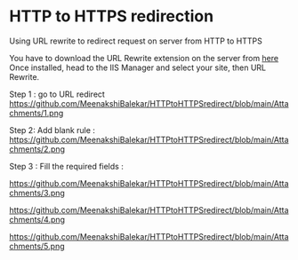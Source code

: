 # HTTP to HTTPS redirection
Using URL rewrite to redirect request on server from HTTP to HTTPS 

You have to download the URL Rewrite extension on the server from [here](https://www.iis.net/downloads/microsoft/url-rewrite)
Once installed, head to the IIS Manager and select your site, then URL Rewrite.

Step 1 :
go to URL redirect 
https://github.com/MeenakshiBalekar/HTTPtoHTTPSredirect/blob/main/Attachments/1.png
 

Step 2:
Add blank rule :
https://github.com/MeenakshiBalekar/HTTPtoHTTPSredirect/blob/main/Attachments/2.png 

Step 3 :
Fill the required fields :

https://github.com/MeenakshiBalekar/HTTPtoHTTPSredirect/blob/main/Attachments/3.png

https://github.com/MeenakshiBalekar/HTTPtoHTTPSredirect/blob/main/Attachments/4.png

https://github.com/MeenakshiBalekar/HTTPtoHTTPSredirect/blob/main/Attachments/5.png


 

 

